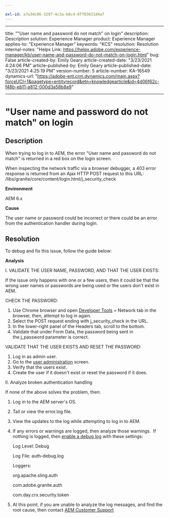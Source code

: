 ```yaml
---

exl-id: a7a34c06-3297-4c3a-b8c4-0ff03631d4a7
---
```

---
title: "\"User name and password do not match\" on login"
description: Description
solution: Experience Manager
product: Experience Manager
applies-to: "Experience Manager"
keywords: "KCS"
resolution: Resolution
internal-notes: "Helpx Link: https://helpx.adobe.com/experience-manager/kb/user-name-and-password-do-not-match-on-login.html"
bug: False
article-created-by: Emily Geary
article-created-date: "3/23/2021 4:24:06 PM"
article-published-by: Emily Geary
article-published-date: "3/23/2021 4:25:19 PM"
version-number: 5
article-number: KA-16549
dynamics-url: "https://adobe-ent.crm.dynamics.com/main.aspx?forceUCI=1&pagetype=entityrecord&etn=knowledgearticle&id=4d06f62c-f48b-eb11-a812-000d3a58b8a9"

---
# "User name and password do not match" on login

## Description


When trying to log in to AEM, the error "User name and password do not match" is returned in a red box on the login screen.

When inspecting the network traffic via a browser debugger, a 403 error response is returned from an Ajax HTTP POST request to this URL:
 /libs/granite/core/content/login.html/j_security_check

<b>Environment</b>

AEM 6.x

<b>Cause</b>

The user name or password could be incorrect or there could be an error from the authentication handler during login.


## Resolution


To debug and fix this issue, follow the guide below:

<b>Analysis</b>

I. VALIDATE THE USER NAME, PASSWORD, AND THAT THE USER EXISTS:

If the issue only happens with one or a few users, then it could be that the wrong user names or passwords are being used or the users don't exist in AEM.

CHECK THE PASSWORD:

1. Use Chrome browser and open [Developer Tools](https://developer.chrome.com/devtools) = Network tab in the browser, then, attempt to log in again.
2. Select the POST request ending with j_security_check in the URL.
3. In the lower-right panel of the Headers tab, scroll to the bottom.
4. Validate that under Form Data, the password being sent in the j_password parameter is correct.


VALIDATE THAT THE USER EXISTS AND RESET THE PASSWORD:

1. Log in as admin user.
2. Go to the [user administration](https://docs.adobe.com/content/help/en/experience-manager-65/administering/home.html?topic=/experience-manager/6-5/sites/administering/morehelp/security.ug.js) screen.
3. Verify that the users exist.
4. Create the user if it doesn't exist or reset the password if it does.


II. Analyze broken authentication handling

If none of the above solves the problem, then:

1. Log in to the AEM server's OS.
2. Tail or view the error.log file.
3. View the updates to the log while attempting to log in to AEM.
4. If any errors or warnings are logged, then analyze those warnings.  If nothing is logged, then [enable a debug log](https://docs.adobe.com/content/help/en/experience-manager-65/deploying/configuring/configure-logging.html) with these settings:

    Log Level: Debug

    Log File: auth-debug.log

    Loggers:

    org.apache.sling.auth


    com.adobe.granite.auth


    com.day.crx.security.token
5. At this point, if you are unable to analyze the log messages, and find the root cause, then contact [AEM Customer Support](https://experienceleague.adobe.com/?support-solution=Experience+Manager#support)
